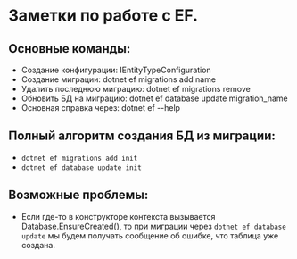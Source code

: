 # Заметки по работе с EF.

## Основные команды:
- Создание конфигурации: IEntityTypeConfiguration<T>
- Создание миграции: dotnet ef migrations add name
- Удалить последнюю миграцию: dotnet ef migrations remove
- Обновить БД на миграцию: dotnet ef database update migration_name
- Основная справка через: dotnet ef --help

## Полный алгоритм создания БД из миграции:
- `dotnet ef migrations add init`
- `dotnet ef database update init`

## Возможные проблемы:
- Если где-то в конструкторе контекста вызывается Database.EnsureCreated(), то при миграции через `dotnet ef database update` мы будем получать сообщение об ошибке, что таблица уже создана.

